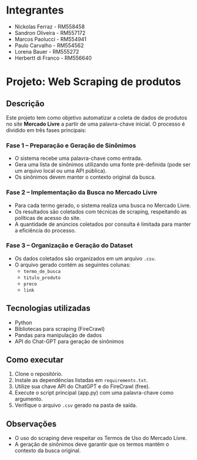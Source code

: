# Integrantes
* Nickolas Ferraz - RM558458
* Sandron Oliveira - RM557172
* Marcos Paolucci - RM554941
* Paulo Carvalho - RM554562
* Lorena Bauer - RM555272
* Herbertt di Franco - RM556640

# Projeto: Web Scraping de produtos 

## Descrição

Este projeto tem como objetivo automatizar a coleta de dados de produtos no site **Mercado Livre** a partir de uma palavra-chave inicial. O processo é dividido em três fases principais:

### Fase 1 – Preparação e Geração de Sinônimos

- O sistema recebe uma palavra-chave como entrada.
- Gera uma lista de sinônimos utilizando uma fonte pré-definida (pode ser um arquivo local ou uma API pública).
- Os sinônimos devem manter o contexto original da busca.

### Fase 2 – Implementação da Busca no Mercado Livre

- Para cada termo gerado, o sistema realiza uma busca no Mercado Livre.
- Os resultados são coletados com técnicas de scraping, respeitando as políticas de acesso do site.
- A quantidade de anúncios coletados por consulta é limitada para manter a eficiência do processo.

### Fase 3 – Organização e Geração do Dataset

- Os dados coletados são organizados em um arquivo `.csv`.
- O arquivo gerado contém as seguintes colunas:
  - `termo_de_busca`
  - `titulo_produto`
  - `preco`
  - `link`

## Tecnologias utilizadas

- Python
- Bibliotecas para scraping (FireCrawl)
- Pandas para manipulação de dados
- API do Chat-GPT para geração de sinônimos

## Como executar

1. Clone o repositório.
2. Instale as dependências listadas em `requirements.txt`.
3. Utilize sua chave API do ChatGPT e do FireCrawl (free).
4. Execute o script principal (app.py) com uma palavra-chave como argumento.
5. Verifique o arquivo `.csv` gerado na pasta de saída.

## Observações

- O uso do scraping deve respeitar os Termos de Uso do Mercado Livre.
- A geração de sinônimos deve garantir que os termos mantêm o contexto da busca original.
